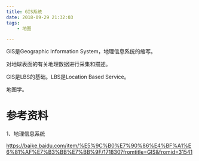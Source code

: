 ```yaml
---
title: GIS系统
date: 2018-09-29 21:32:03
tags:
	- 地图

---
```




GIS是Geographic Information System，地理信息系统的缩写。

对地球表面的有关地理数据进行采集和描述。

GIS是LBS的基础。LBS是Location Based Service。

地图学。

# 参考资料

1、地理信息系统

https://baike.baidu.com/item/%E5%9C%B0%E7%90%86%E4%BF%A1%E6%81%AF%E7%B3%BB%E7%BB%9F/171830?fromtitle=GIS&fromid=31541